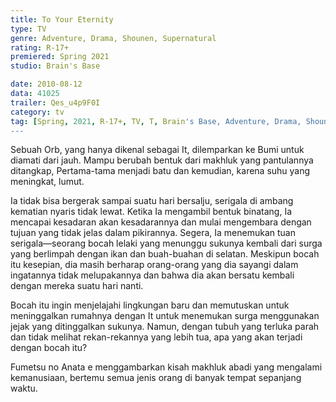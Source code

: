 ```yaml
---
title: To Your Eternity
type: TV
genre: Adventure, Drama, Shounen, Supernatural
rating: R-17+
premiered: Spring 2021
studio: Brain's Base

date: 2010-08-12
data: 41025
trailer: Qes_u4p9F0I
category: tv
tag: [Spring, 2021, R-17+, TV, T, Brain's Base, Adventure, Drama, Shounen, Supernatural]
---
```

Sebuah Orb, yang hanya dikenal sebagai It, dilemparkan ke Bumi untuk diamati dari jauh. Mampu berubah bentuk dari makhluk yang pantulannya ditangkap, Pertama-tama menjadi batu dan kemudian, karena suhu yang meningkat, lumut.

Ia tidak bisa bergerak sampai suatu hari bersalju, serigala di ambang kematian nyaris tidak lewat. Ketika Ia mengambil bentuk binatang, Ia mencapai kesadaran akan kesadarannya dan mulai mengembara dengan tujuan yang tidak jelas dalam pikirannya. Segera, Ia menemukan tuan serigala—seorang bocah lelaki yang menunggu sukunya kembali dari surga yang berlimpah dengan ikan dan buah-buahan di selatan. Meskipun bocah itu kesepian, dia masih berharap orang-orang yang dia sayangi dalam ingatannya tidak melupakannya dan bahwa dia akan bersatu kembali dengan mereka suatu hari nanti.

Bocah itu ingin menjelajahi lingkungan baru dan memutuskan untuk meninggalkan rumahnya dengan It untuk menemukan surga menggunakan jejak yang ditinggalkan sukunya. Namun, dengan tubuh yang terluka parah dan tidak melihat rekan-rekannya yang lebih tua, apa yang akan terjadi dengan bocah itu?

Fumetsu no Anata e menggambarkan kisah makhluk abadi yang mengalami kemanusiaan, bertemu semua jenis orang di banyak tempat sepanjang waktu.
